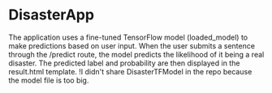 # DisasterApp
The application uses a fine-tuned TensorFlow model (loaded_model) to make predictions based on user input. When the user submits a sentence through the /predict route, the model predicts the likelihood of it being a real disaster. The predicted label and probability are then displayed in the result.html template.
!I didn't share DisasterTFModel in the repo because the model file is too big.
